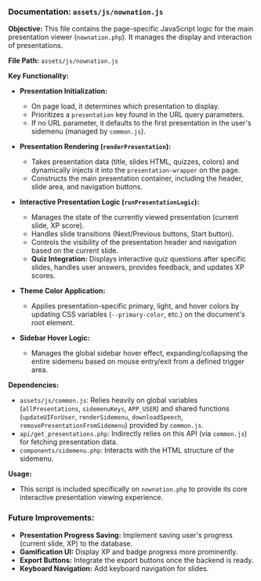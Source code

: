 ### Documentation: `assets/js/nownation.js`

**Objective:**
This file contains the page-specific JavaScript logic for the main presentation viewer (`nownation.php`). It manages the display and interaction of presentations.

**File Path:**
`assets/js/nownation.js`

**Key Functionality:**

*   **Presentation Initialization:**
    *   On page load, it determines which presentation to display.
    *   Prioritizes a `presentation` key found in the URL query parameters.
    *   If no URL parameter, it defaults to the first presentation in the user's sidemenu (managed by `common.js`).

*   **Presentation Rendering (`renderPresentation`):**
    *   Takes presentation data (title, slides HTML, quizzes, colors) and dynamically injects it into the `presentation-wrapper` on the page.
    *   Constructs the main presentation container, including the header, slide area, and navigation buttons.

*   **Interactive Presentation Logic (`runPresentationLogic`):**
    *   Manages the state of the currently viewed presentation (current slide, XP score).
    *   Handles slide transitions (Next/Previous buttons, Start button).
    *   Controls the visibility of the presentation header and navigation based on the current slide.
    *   **Quiz Integration:** Displays interactive quiz questions after specific slides, handles user answers, provides feedback, and updates XP scores.

*   **Theme Color Application:**
    *   Applies presentation-specific primary, light, and hover colors by updating CSS variables (`--primary-color`, etc.) on the document's root element.

*   **Sidebar Hover Logic:**
    *   Manages the global sidebar hover effect, expanding/collapsing the entire sidemenu based on mouse entry/exit from a defined trigger area.

**Dependencies:**

*   `assets/js/common.js`: Relies heavily on global variables (`allPresentations`, `sidemenuKeys`, `APP_USER`) and shared functions (`updateUIForUser`, `renderSidemenu`, `downloadSpeech`, `removePresentationFromSidemenu`) provided by `common.js`.
*   `api/get_presentations.php`: Indirectly relies on this API (via `common.js`) for fetching presentation data.
*   `components/sidemenu.php`: Interacts with the HTML structure of the sidemenu.

**Usage:**

*   This script is included specifically on `nownation.php` to provide its core interactive presentation viewing experience.

### Future Improvements:

*   **Presentation Progress Saving:** Implement saving user's progress (current slide, XP) to the database.
*   **Gamification UI:** Display XP and badge progress more prominently.
*   **Export Buttons:** Integrate the export buttons once the backend is ready.
*   **Keyboard Navigation:** Add keyboard navigation for slides.
